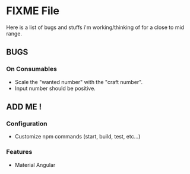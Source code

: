 # FIXME File

Here is a list of bugs and stuffs i'm working/thinking of for a close to mid range.

## BUGS

### On Consumables

- Scale the "wanted number" with the "craft number".
- Input number should be positive.

## ADD ME !

### Configuration

- Customize npm commands (start, build, test, etc...)

### Features

- Material Angular
